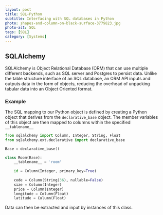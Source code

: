 ```yaml
---
layout: post
title: SQL-Python
subtitle: Interfacing with SQL databases in Python
photo: shapes-and-column-on-black-surface-3779823.jpg
photo-alt: SQL
tags: [SQL]
category: [Systems]
---
```



## SQLAlchemy

SQLAlchemy is Object Relational Database (ORM) that can use multiple different backends, such as SQL server and Postgres to persist data. Unlike the table structure interface of an SQL database, an ORM API inputs and outputs data in the form of objects, reducing the overhead of unpacking tabular data into an Object Oriented format. 


### Example

The SQL mapping to our Python object is defined by creating a Python object that derives from the `declarative_base` object. The member variables of this object are then mapped to columns within the specified `__tablename__`

```python
from sqlalchemy import Column, Integer, String, Float
from sqlalchemy.ext.declarative import declarative_base

Base = declarative_base()

class Room(Base):
    __tablename__ = 'room'
    
    id = Column(Integer, primary_key=True)
    
    code = Column(String(36), nullable=False)
    size = Column(Integer)
    price = Column(Integer)
    longitude = Column(Float)
    latitude = Column(Float)

```

Data can then be extracted and input by instances of this class.